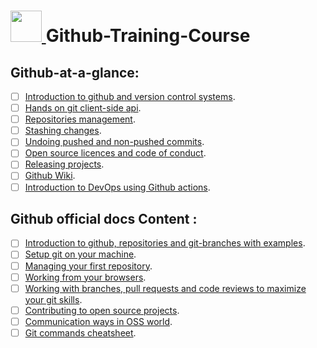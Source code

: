 # <a href="https://docs.github.com/en"> <img src="https://user-images.githubusercontent.com/60224159/199857225-8972feeb-f506-4bd5-a786-229df5f64905.png" width=50 height=50> </img> </a> Github-Training-Course

## Github-at-a-glance:

- [ ] [Introduction to github and version control systems](https://github.com/Google-Developers-Sohag/Github-Training-Course/tree/master/introduction-to-github).
- [ ] [Hands on git client-side api](https://github.com/Google-Developers-Sohag/Github-Training-Course/tree/master/setup-git).
- [ ] [Repositories management](https://github.com/Google-Developers-Sohag/Github-Training-Course/tree/master/managing-repositories).
- [ ] [Stashing changes]().
- [ ] [Undoing pushed and non-pushed commits]().
- [ ] [Open source licences and code of conduct]().
- [ ] [Releasing projects]().
- [ ] [Github Wiki]().
- [ ] [Introduction to DevOps using Github actions]().

## Github official docs Content :

- [ ] [Introduction to github, repositories and git-branches with examples](https://docs.github.com/en/get-started/quickstart/hello-world).
- [ ] [Setup git on your machine](https://docs.github.com/en/get-started/quickstart/set-up-git).
- [ ] [Managing your first repository](https://docs.github.com/en/get-started/quickstart/create-a-repo).
- [ ] [Working from your browsers](https://docs.github.com/en/repositories/working-with-files/managing-files).
- [ ] [Working with branches, pull requests and code reviews to maximize your git skills](https://docs.github.com/en/get-started/quickstart/github-flow).
- [ ] [Contributing to open source projects](https://docs.github.com/en/get-started/quickstart/contributing-to-projects).
- [ ] [Communication ways in OSS world](https://docs.github.com/en/get-started/quickstart/communicating-on-github).
- [ ] [Git commands cheatsheet](https://training.github.com/downloads/github-git-cheat-sheet.pdf).

